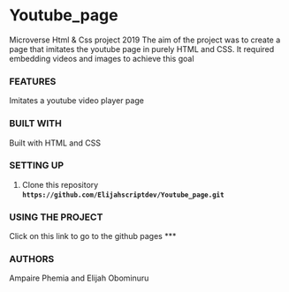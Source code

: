 # Youtube_page
Microverse Html &amp; Css project 2019
The aim of the project was to create a page that imitates the youtube page in purely HTML and CSS. It required embedding videos and images to achieve this goal


### FEATURES
Imitates a youtube video player page

### BUILT WITH
Built with HTML and CSS

### SETTING UP
1. Clone this repository
    **```https://github.com/Elijahscriptdev/Youtube_page.git```**

### USING THE PROJECT
Click on this link to go to the github pages ***

### AUTHORS
Ampaire Phemia and Elijah Obominuru
